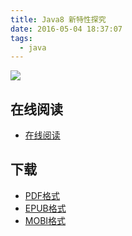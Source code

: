 ```yaml
---
title: Java8 新特性探究
date: 2016-05-04 18:37:07
tags:
  - java
---
```


![](https://ek8whxe.cloudimg.io/s/width/226/https://www.gitbook.com/cover/book/wizardforcel/java8-new-features.jpg)

<!--more-->

## 在线阅读 ##

+ [在线阅读](https://www.gitbook.com/book/wizardforcel/java8-new-features/details)

## 下载 ##

+ [PDF格式](https://www.gitbook.com/download/pdf/book/wizardforcel/java8-new-features)
+ [EPUB格式](https://www.gitbook.com/download/epub/book/wizardforcel/java8-new-features)
+ [MOBI格式](https://www.gitbook.com/download/mobi/book/wizardforcel/java8-new-features)
